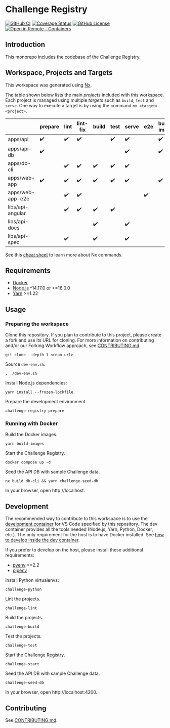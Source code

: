 # Challenge Registry

[![GitHub CI](https://img.shields.io/github/workflow/status/Sage-Bionetworks/challenge-registry/CI.svg?color=007acc&labelColor=555555&logoColor=ffffff&style=for-the-badge&logo=github)](https://github.com/Sage-Bionetworks/challenge-registry/actions)
[![Coverage Status](https://img.shields.io/coveralls/github/Sage-Bionetworks/challenge-registry.svg?color=007acc&labelColor=555555&logoColor=ffffff&style=for-the-badge&label=coverage&logo=Coveralls)](https://coveralls.io/github/Sage-Bionetworks/challenge-registry?branch=main)
[![GitHub License](https://img.shields.io/github/license/Sage-Bionetworks/challenge-registry.svg?color=007acc&labelColor=555555&logoColor=ffffff&style=for-the-badge&logo=github)](https://github.com/Sage-Bionetworks/challenge-registry/blob/main/LICENSE)
[![Open in Remote - Containers](https://img.shields.io/static/v1?label=Remote%20-%20Containers&message=Open&color=blue&logo=visualstudiocode&style=for-the-badge)](https://vscode.dev/redirect?url=vscode://ms-vscode-remote.remote-containers/cloneInVolume?url=https://github.com/Sage-Bionetworks/challenge-registry "Open in VS Code Remote - Containers")

## Introduction

This monorepo includes the codebase of the Challenge Registry.

## Workspace, Projects and Targets

This workspace was generated using [Nx](https://nx.dev).

The table shown below lists the main *projects* included with this workspace.
Each project is managed using multiple *targets* such as `build`, `test` and
`serve`. One way to execute a target is by using the command `nx <target>
<project>`.

|                  | prepare | lint | lint-fix | build | test | serve | e2e | build-image |
|------------------|---------|------|----------|-------|------|-------|-----|--------|
| apps/api         | ✔️       | ✔️    | ✔️        |       | ✔️    | ✔️     |     | ✔️      |
| apps/api-db      | ✔️       |      |          |       |      | ✔️     |     | ✔️      |
| apps/db-cli      |         | ✔️    | ✔️        | ✔️     | ✔️    | ✔️     |     |        |
| apps/web-app     | ✔️       | ✔️    | ✔️        | ✔️     | ✔️    | ✔️     |     | ✔️      |
| apps/web-app-e2e |         | ✔️    | ✔️        |       |      |       | ✔️   |        |
| libs/api-angular |         | ✔️    | ✔️        | ✔️     | ✔️    |       |     |        |
| libs/api-docs    |         |      |          | ✔️     |      | ✔️     |     |        |
| libs/api-spec    |         | ✔️    |          | ✔️     |      | ✔️     |     |        |

See this [cheat sheet] to learn more about Nx commands.

## Requirements

- [Docker]
- [Node.js] ^14.17.0 or >=16.0.0
- [Yarn] >=1.22

## Usage

### Preparing the workspace

Clone this repository. If you plan to contribute to this project, please create a fork and use its
URL for cloning.  For more information on contributing and/or our Forking Workflow approach, see
[CONTRIBUTING.md](.github/CONTRIBUTING.md).

    git clone --depth 1 <repo url>

Source `dev-env.sh`.

    . ./dev-env.sh

Install Node.js dependencies:

    yarn install --frozen-lockfile

Prepare the development environment.

    challenge-registry-prepare

### Running with Docker

Build the Docker images.

    yarn build-images

Start the Challenge Registry.

    docker compose up -d

Seed the API DB with sample Challenge data.

    nx build db-cli && yarn challenge-seed-db

In your browser, open http://localhost.

## Development

The recommended way to contribute to this workspace is to use the [development
container] for VS Code specified by this repository. The dev container provides
all the tools needed (Node.js, Yarn, Python, Docker, etc.). The only requirement
for the host is to have Docker installed. See [how to develop inside the dev
container].

If you prefer to develop on the host, please install these additional
requirements:

- [pyenv] >=2.2
- [pipenv]

Install Python virtualenvs:

    challenge-python

Lint the projects.

    challenge-lint

Build the projects.

    challenge-build

Test the projects.

    challenge-test

Start the Challenge Registry.

    challenge-start

Seed the API DB with sample Challenge data.

    challenge-seed-db

In your browser, open http://localhost:4200.

## Contributing

See [CONTRIBUTING.md](.github/CONTRIBUTING.md).

<!-- Links -->

[cheat sheet]: ./docs/cheat-sheet.md
[Docker]: https://docs.docker.com/get-docker/
[Node.js]: https://nodejs.org/en/
[Yarn]: https://yarnpkg.com/
[pyenv]: https://github.com/pyenv/pyenv
[pipenv]: https://pypi.org/project/pipenv/
[development container]: https://code.visualstudio.com/docs/remote/containers
[how to develop inside the dev container]: docs/devcontainer.md